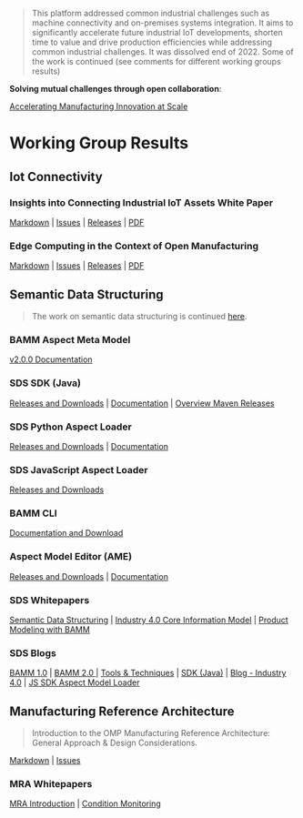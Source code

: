  > This platform addressed common industrial challenges such as machine connectivity and on-premises systems integration. It aims to significantly accelerate future industrial IoT developments, shorten time to value and drive production efficiencies while addressing common industrial challenges. It was dissolved end of 2022. Some of the work is continued (see comments for different working groups results)

**Solving mutual challenges through open collaboration**: 

<a href="https://github.com/OpenManufacturingPlatform/openmanufacturingplatform.github.io/raw/master/docs/omp_accelerating_manufacturing_at_scale_061620.pdf" target="_blank">Accelerating Manufacturing Innovation at Scale</a>
 
# Working Group Results
## Iot Connectivity

### Insights into Connecting Industrial IoT Assets White Paper  
[Markdown](https://github.com/OpenManufacturingPlatform/iotcon-connectivity-handbook/tree/publication/White_Paper/01_Insights_Into_Connecting_Industrial_IoT_Assets) | [Issues](https://github.com/OpenManufacturingPlatform/iot_connectivity_public/issues) | [Releases](https://github.com/OpenManufacturingPlatform/iot_connectivity_public/tree/IIoT_Connectivity_Whitepaper) | <a href="https://github.com/OpenManufacturingPlatform/openmanufacturingplatform.github.io/raw/master/docs/iot_conn/OMP-IIoT-Connectivity-White-Paper-20201207.pdf" target="_blank"> PDF</a>

### Edge Computing in the Context of Open Manufacturing 
[Markdown](https://github.com/OpenManufacturingPlatform/iotcon-connectivity-handbook/tree/publication/White_Paper/02_Edge_Computing_in_the_Context_of_Open_Manufacturing) | [Issues](https://github.com/OpenManufacturingPlatform/iot_connectivity_public/issues) | [Releases](https://github.com/OpenManufacturingPlatform/iotcon-connectivity-handbook/releases) | <a href="https://github.com/OpenManufacturingPlatform/openmanufacturingplatform.github.io/raw/master/docs/iot_conn/OMP-IIoT-Connectivity-Edge-Computing-20210701.pdf" target="_blank">PDF</a>
 
## Semantic Data Structuring
> The work on semantic data structuring is continued [here](https://github.com/eclipse-esmf).

### BAMM Aspect Meta Model
[v2.0.0 Documentation](https://openmanufacturingplatform.github.io/sds-documentation/bamm-specification/v2.0.0/index.html)
 
### SDS SDK (Java)
[Releases and Downloads](https://github.com/OpenManufacturingPlatform/sds-sdk/releases) | [Documentation](https://openmanufacturingplatform.github.io/sds-documentation/sds-developer-guide/index.html) | [Overview Maven Releases](https://mvnrepository.com/artifact/io.openmanufacturing)
 
### SDS Python Aspect Loader
 [Releases and Downloads](https://github.com/OpenManufacturingPlatform/sds-sdk-py-aspect-model-loader/releases) | [Documentation](https://openmanufacturingplatform.github.io/sds-documentation/python-sdk-guide/index.html)
 
### SDS JavaScript Aspect Loader
[Releases and Downloads](https://github.com/OpenManufacturingPlatform/sds-sdk-js-aspect-model-loader/releases)
 
### BAMM CLI
[Documentation and Download](https://openmanufacturingplatform.github.io/sds-documentation/sds-developer-guide/tooling-guide/bamm-cli.html)
 
### Aspect Model Editor (AME)
<a href="https://github.com/OpenManufacturingPlatform/sds-aspect-model-editor/releases" target="_target"> Releases and Downloads</a> | <a href="https://openmanufacturingplatform.github.io/sds-documentation/ame-guide/4.0.0/introduction.html" target="_target">Documentation</a>

### SDS Whitepapers
[Semantic Data Structuring](https://github.com/OpenManufacturingPlatform/openmanufacturingplatform.github.io/raw/master/docs/sds/OMP-Semantic-Data-Structuring-Whitepaper.pdf) | [Industry 4.0 Core Information Model](https://github.com/OpenManufacturingPlatform/openmanufacturingplatform.github.io/raw/master/docs/sds/OMP-SDS-Whitepaper_I4.0_Core_Information_Model.pdf)  | [Product Modeling with BAMM](https://github.com/OpenManufacturingPlatform/openmanufacturingplatform.github.io/raw/master/docs/sds/OMP-SDS-Product-Modeling-Whitepaper.pdf)

### SDS Blogs
[BAMM 1.0](sds_blog_intro_BAMM.md) | [BAMM 2.0 ](sds_blog_BAMM_2_0.md) | [Tools & Techniques](sds_blog_tools_techniques.md) | [SDK (Java)](sds_blog_BAMM_SDK.md) | [Blog - Industry 4.0](sds_blog_Industry_4_0.md) | [JS SDK Aspect Model Loader](sds_blog_JS_SDK_Aspect_Model.md)
 
## Manufacturing Reference Architecture
 
> Introduction to the OMP Manufacturing Reference Architecture: General Approach & Design Considerations.

[Markdown](https://github.com/OpenManufacturingPlatform/MRA-Architectural-Considerations/blob/publication/Whitepaper/01_Introduction_to_the_OMP_Manufacturing_Reference_Architecture/00_Acknowledgements_and_TOC.md) | [Issues](https://github.com/OpenManufacturingPlatform/MRA-Architectural-Considerations/issues)

### MRA Whitepapers
<a href="https://github.com/OpenManufacturingPlatform/openmanufacturingplatform.github.io/raw/master/docs/mra/OMP_Reference_Architecture_Whitepaper-17-May-21.pdf" target="_blank">MRA Introduction</a> | <a href="https://github.com/OpenManufacturingPlatform/openmanufacturingplatform.github.io/raw/master/docs/mra/OMP_Manufacturing_Reference_Achitecture_Condition_Monitoring.pdf" target="_blank"> Condition Monitoring</a>
